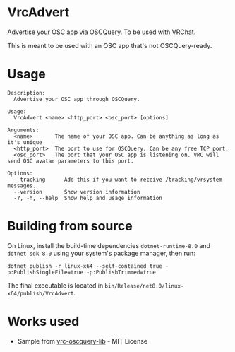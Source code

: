 # VrcAdvert

Advertise your OSC app via OSCQuery. To be used with VRChat.

This is meant to be used with an OSC app that's not OSCQuery-ready.

# Usage

```
Description:
  Advertise your OSC app through OSCQuery.

Usage:
  VrcAdvert <name> <http_port> <osc_port> [options]

Arguments:
  <name>       The name of your OSC app. Can be anything as long as it's unique
  <http_port>  The port to use for OSCQuery. Can be any free TCP port.
  <osc_port>   The port that your OSC app is listening on. VRC will send OSC avatar parameters to this port.

Options:
  --tracking      Add this if you want to receive /tracking/vrsystem messages.
  --version       Show version information
  -?, -h, --help  Show help and usage information
```

# Building from source

On Linux, install the build-time dependencies `dotnet-runtime-8.0` and `dotnet-sdk-8.0` using your system's package manager, then run:

```
dotnet publish -r linux-x64 --self-contained true -p:PublishSingleFile=true -p:PublishTrimmed=true
```

The final executable is located in `bin/Release/net8.0/linux-x64/publish/VrcAdvert`.

# Works used
- Sample from [vrc-oscquery-lib](https://github.com/vrchat-community/vrc-oscquery-lib) - MIT License
